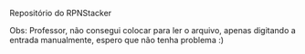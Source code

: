 Repositório do RPNStacker

Obs: Professor, não consegui colocar para ler o arquivo, apenas digitando a entrada manualmente, espero que não tenha problema :)
